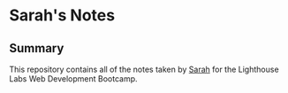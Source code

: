 # Sarah's Notes

## Summary 

This repository contains all of the notes taken by [Sarah](https://gist.github.com/samo-13) for the Lighthouse Labs Web Development Bootcamp.